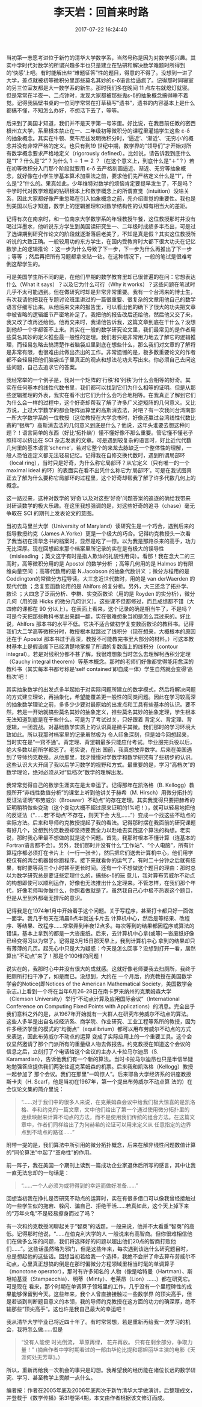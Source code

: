 ﻿---
title: 李天岩：回首来时路
date: 2017-07-22 16:24:40
categories:
- 数学
- 数学相关
tags:

---
当初第一志愿考进位于新竹的清华大学数学系，当然号称是因为对数学感兴趣。其实中学时代对数学的所谓兴趣多半也只是建立在钻研和解决数学难题时所得到的‘快感’上吧。有时能解出些“难题征答”性的题目，得意的不得了。没想到一进了大学，差点就被初等微积分里那些莫名其妙的ε-δ语言给逼疯了。记得那时同寝室的另三位室友都是大一数学系的新生。那时我们多在晚间 11 点左右就熄灯就寝。但是常常在半夜一、二点钟时，发现大家都被那些鬼ε-δ的抽象概念搞得睡不着觉。记得我隔壁书桌的一位同学常常在打草稿写“遗书”，遗书的内容基本上是什么都搞不懂，不知怎么办好，不想活下去了，等等。

后来到了美国才知道，我们并不是天字第一号笨蛋。好比说，在我目前任教的密西根州立大学，系里根本禁止在一、二年级初等微积分的课程里灌输学生这些 ε-δ 的抽象概念。其实在牛顿、莱布尼兹发明微积分时，‘逼近’、‘渐近’、‘无穷小’的概念并没有非常严格的定义。也只有到19 世纪中期，数学界的“领导们”才开始对所有数学概念要求严格地定义（rigorously defined）。比如说，请告诉我到底什么是“1”？什么是“2”？为什么 1 ＋ 1 ＝ 2 ？（在这个意义上，到底什么是“＋”？）若在初等微积分入门那个阶段就要用 ε-δ 去严格刻画逼近、渐近、无穷等抽象概念，就好像在小学生学基本算术加乘法之前，要求他们先严格定义什么是“1”，什么是“2”什么的。果真如此，少年维特对数学的烦恼肯定要提早发生了，不是吗？中学时代对数学难题的钻研根本上和数学概念上的所谓直觉（intuition）没啥关系，因此大家都好像严重忽略在引入抽象概念之前，先介绍直觉的重要性。我也是到美国以后才知道，数学上的逻辑推理和对数学结构性的认知有相当大的差距。

记得有次在南京时，和一位南京大学数学系的年轻教授午餐，这位教授那时并没有喝过洋墨水，他听说东方学生到美国读研究生一、二年级时成绩多半杰出，可是过了选课期到研究作论文的阶段就逐渐落后老美了，不知是真是假？其实这位教授所听说的大致正确。一般较用功的东方学生，在国内受教育时大都下很大功夫在记忆数学上的逻辑推论 ：这一步为什么导致了下一步，下一步为什么再推出了下一步 ；等等 ；然后再把所有习题都拿来钻一钻。在这种情况下，一般的笔试是很难考倒这帮学生的。

可是美国学生所不同的是，在他们早期的数学教育里却已很普遍的在问：它想表达什么（What it says）？以及它为什么可行（Why it works）？这些问题在笔试时几乎不太可能遇到。但在做研究时却是非常非常重要。我有一个台湾来的博士生，有次我请他把我在专题讨论班里讲过的一篇很重要、很复杂的文章用他自己的数学语言仔细写出来。从他后来交来的报告里，可以看出他的确下了很大的功夫把文章中被省略的逻辑细节严密地补足了。我把他的报告改后还给他，然后他又交了来，我又改了改再还给他。他再交来时，我请他告诉我，这篇文章到底在干什么？没想到他却一个字都答不上来。其实在一般的数学研究论文里，我们最常见的是作者用些莫名其妙的定义推些最一般性的定理。我们若只是非常用力地去了解它的逻辑推理，而轻易忽略去搞清楚作者脑袋瓜里到底在想些什么，那么我们对文章的了解将是非常有限，也很难由此做出杰出的工作。非常遗憾的是，极多数重要论文的作者都不会轻易把他们脑袋瓜子里真正的观点和想法花功夫写出来。你必须自己去问这些问题，自己去追求它的答案。

我经常举的一个例子是，我对一个矩阵的‘行秩’和‘列秩’为什么会相等的好奇。其实在任何基本的线性代数书里，我们都可以找到它们为什么相等的证明。但是从那些逻辑推理的外表，我实在看不出它们为什么会巧合地相等。在我真正了解到它们为什么会一样的过程中，这个好奇却帮我了解了许多广义逆矩阵的几何意义。又比方说，上过大学数学的都会矩阵运算里的高斯消去法，对吧？有一次我问台湾南部一所大学数学系的一位教授（这位教授在大学念书时，好像还赢过台湾线性代数比赛的“银牌”）高斯消去法的几何意义到底是什么？他说，这年头谁要去想这种问题？！语言简单的东西（好比‘拓扑熵’）懂不懂好像不那么重要。管它懂不懂老子照样可以挤出在 SCI 杂志发表的文章。可是遇到较复杂的语言时，好比近代代数几何里的基本语言‘scheme’，若对它整个的来龙去脉缺乏一个整体性的理解，一般人恐怕连定义都无法轻易记忆。记得我在自修交换代数时，遇到所谓局部环（local ring），当时只是好奇，为什么称它局部环？从它定义（只有唯一的一个 maximal ideal 的环）的表面实在看不出凭什么称它为‘局部环’。可是在我试图真正去了解为什么要称它局部环的过程里，这个好奇却帮我了解了许多代数几何上的概念。

这一路过来，这种对数学的‘好奇’以及对这些‘好奇’问题答案的追逐的确给我带来对研读数学的极大乐趣。在这里我想强调的是，对这些好奇的追寻（chase）毫无争取在 SCI 的期刊上发表论文的意图。

当初去马里兰大学（University of Maryland）读研究生是一个巧合，遇到后来的指导教授约克（James A.Yorke）更是一个极大的巧合。记得约克教授头一次看了我当初在清华念书的档案时，显然是吃了一惊。以为我是那路杀来的高手，功力无比深厚。现在回想起来那个档案里所记录的实在是有极大的误导性（misleading ；英文这字有时是指人欺诈的礼貌性用词）。看那！我在念大二的三高时，高等微积分用的是 Apostol 的数学分析 ；高等几何用的是 Halmos 的有限维向量空间 ；高等代数用的是 N.Jacobson 的抽象代数讲义 ；微分方程用的是 Coddington的常微分方程导读。大三念近世代数时，用的是 van derWaerden 的现代代数 ；念复变函数论用的是 Ahlfors 的复分析。另外，大三还念了拓扑学、数论 ；大四念了泛函分析、李群、实变函数论（用的是 Royden 的实分析），微分几何（用的是 Hicks 的微分几何讲义）。这些课不但都修过，而且成绩都不错（大四修的课都在 90 分以上）。在表面上看来，这个记录的确是相当牛了，不是吗？可是今天把那些教科书拿出来翻一翻，实在很难想象当初是怎么混过来的。好比说，Ahlfors 那本书的水平不低。它决不适合做初学复变数函数论的教科书。记得我们大二学高等微积分时，教授根本就跳过了线积分（现在想来，大概根本的原因还在于 Apostol 那本书过于高深，教授不可能教完书里大部分的材料。）可这本教材基本上是假设阁下已经清楚地掌握了所谓的复数面上的线积分（contour integral）。若是对线积分都不甚了解，我很难想象当时怎么去理解柯西积分定理（Cauchy integral theorem）等基本概念。那时的老师们好像都觉得能用愈深的教科书（其实每本书都号称是‘self contained’即自成一体）学生自然就会变得‘高档次’吧！

其实抽象数学的出发点多半起始于对实际问题所建立的数学模式，然后将解决问题的方式建立理论，再抽象化，希望能覆盖更一般性的同类问题。因此在学习较高深的抽象数学理论之前，多多少少要对最原始的出发点和工具有些基本的认识。要不然，若是一开始就搞些莫名其妙的抽象定义，推些莫名其妙的抽象定理，学生根本无法知道到底是在干些什么。可是为了考试过关，只好跟着 背定义、背定理、背逻辑，一团混战。对基础数学实质上的认识真是微乎其微。我们那时的学习环境大致如此。所以我那时档案里的记录虽然极为 令人印象深刻，但是如今回想起来，当时实在是“一窍不通”。背定理、背逻辑最多只能应付考试。毕业服完兵役以后，绝大多数以前所学都忘了。老实说，在出 国前，我真想放弃数学。后来在美国遇到了导师约克教授。从他那里，我才慢慢对学数学和数学研究有了些初步的认识。这些认识大大开阔了我以后学习数学的视野和方式。最重要的是，学习“高档次”的数学理论，绝对必须从对“低档次”数学的理解出发。

我常常觉得自己的数学生涯实在是太幸运了。记得那年在凯洛格（B. Kellogg）教授所开“非线性数值分析”的课堂上听到他讲关于赫希（M. Hirsch）用微分拓扑的反证法证明“布劳威尔（Brouwer）不动点”的存在定理。其实我觉得只要把赫希的证明稍稍做些变动（这个变动大概不超过原来证明的1%吧！），就可以轻易地把他的反证法（“……若‘不动点’不存在，则天下会 大乱……”）变成一个找这些不动点的实际方法。后来和导师约克教授提起了我的看法。记得那时摆在我面前的研究课题有好几个，没想到约克教授却坚持要我全力以赴地去实践这个算法的构想。老实说，那时我心里最不想做的就是这个问题。首先，我那时根本不懂计算（连基本的Fortran语言都不会）。另外，我们那时并没有什么“工作站”、“个人电脑”，所有计算程序都必须打在卡片上（一行一张卡），然后把它们送去计算机中心，他们用学校仅有的两台机器替你跑程序。接下来就看你的运气了，有时二十分钟之后就有结果，有时要等两三个小时甚至更长时间。还有一个不想做这个题目的理由：那时总以为数学研究总是要证些定理什么的，搞些ε-δ的玩 意儿，我对算布劳威尔不动点的构想即使可以顺利运作，好像也无法推出什么定理来。不管怎样，在我们那个年代，好像老师叫你做什么，你照着做就是了。虽然我自己心中极不热衷这个题目，但是从里到外都毫无排斥的意识。

记得我是在1974年1月中开始着手这个问题。关于写程序，甚至打卡都只好一面做一面学。我几乎每天在清晨6点半就送卡片去 计算机中心，然后是等结果、改程序、等结果、改程序……常常弄到半夜12点多。每次等到的结果都因程序或算法的 错误，基本上拿到的都是一大沓废纸。后来，去计算机中心拿(或等)一沓废纸好像已经变得习以为常了。记得是3月15日那天早上，我到计算机中心 拿到的结果却只有薄薄的几页。起先心中只是大为疑惑：今天是怎么回事？没想到打开一看，居然算出“不动点”来了！那是个100维的问题！

说实在的，我那时心中并没有很大的成就感。这就好像老师要我去扫厕所，我终于把厕所打扫干净了，如是而已。没想到，大约在 一个月后，约克教授在美国数学学会的Notice(即Notices of the American Mathematical Society，美国数学会杂志。)上看到一个将在当年6月26-28日在南卡罗来纳州的克莱姆森大学（Clemson University）举行“不动点计算及应用国际会议”（International Conference on Computing Fixed Points with Applications）的消息。完全出乎我们意料之外的是，从1967年开始就有一大群人在研究布劳威尔不动点的算法。这些人多半是出自名校经济系、商学院、作业研究、工业工程等系所的教授，因为许多经济学里的模式的“均衡点”（equilibrium）都可以用布劳威尔不动点的方式来表达，因此布劳威尔不动点的运算 变成了实际应用上的一个重要工具。这个会议显然邀请了那个门派所有的重量级人物去做报告。约克教授在知道这个会议的 信息之后，立刻打了个电话给这个会议的主办人卡拉马尔迪昂（S. Karamardian），告诉他我们有一个新的算法。当时卡拉马尔迪昂也只是半信半疑地勉强答应提供我们两张往返克莱姆森的机票。后来我和凯洛格（Kellogg）教授一起参加了 那个会议。我们在那里“一鸣惊人”。后来耶鲁大学经济系的讲座教授斯卡夫（H. Scarf，他是当初在1967年，第一个提出布劳威尔不动点算 法的）在会议论文集的简介里说：

> “……对于我们中的很多人来说，在克莱姆森会议中给我们极大惊喜的是凯洛格、李和约克的一篇文章，文中他们给出了第一个通过使用微分拓扑里的 连续映射来计算不动点的方法，而不是使用我们传统的组合方法。在这篇文章中，作者们同样给出了为何赫希的论证可以用来定义从 任意指定的边界点到不动点的路径……”

附带一提的是，我们算法中所引用的微分拓扑概念，后来在解非线性问题数值计算的“同伦算法”中起了“革命性”的作用。

前一阵子，我在美国一个期刊上读到一篇成功企业家退休后所写的感言，其中让我一直无法忘却的一句话是：

> “……一个人必须为或将得到的幸运而做好准备……”

回想当初我在挣扎是否研究不动点的运算时，实在有很多借口可以像我曾经接触过的一些学生似的拖宕、躲闪、骗自己、拒绝干活……若真如此，这个天上掉下来的“万年火龟”不是轻易擦身而过了吗？

有一次和约克教授闲聊起关于“智商”的话题。一般来说，他并不太看重“智商”的高低。记得那时他说，“……在伯克利大学的人 一般说来有高智商。但你很难相信他们在做多么笨的问题，我们将选择好的问题以超出他们20点的智商打败他们……”。这些话虽然略为邪门，但是这些年来，每次遇到该选什么研究题目时，总是想起他的这些话。回想当初若给我一个选择，我绝不会拼了命去算布劳威尔不动点，心里真正想搞的倒是在那时偏微分方程领域里相当时髦的单调算子（monotone operator），那时有许多知名的 人物（像是哈特曼（Hartman）、斯坦帕基亚（Stampacchia）、明蒂（Minty）、老莱昂（Lion）……）都在研究它。可是现在 看来，那个时期在单调算子领域里的工作，几乎没有一个里程碑性的成果能够保留到今天。这些年来，我个人曾直接接触过一些数学界 的顶尖高手，但是若谈到判断题目意义的本领，我的导师约克教授在这方面的功力的确深厚，绝不输那些“顶尖高手”。这也许是我自己最大的幸运吧！

我从清华大学毕业已将近四十年了。有时常常想，若是重新再给我一次学习的机会，我将怎么做……但是

> “没有人能使
>   时光倒流，
>   草原再绿，
>   花卉再放。
>   只有在剩余部分，争取力量！”
>(摘自作者中学时期看过的一部由华伦比提和娜妲丽华主演的电影《天涯何处无芳草》。)


所以，重新再给我一次机会的事只是幻想。我希望我的经历能在诸位长远的数学研究、学习、甚至教学上贡献一点什么。


编者按：作者在2005年底及2006年底两次于新竹清华大学做演讲，后整理成文，并登载于《数学传播》第31卷第4期，本文由作者根据该文修订而成。